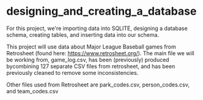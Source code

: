 # designing_and_creating_a_database

For this project, we're importing data into SQLITE, designing a database schema, creating tables, and inserting data into our schema.

This project will use data about Major League Baseball games from Retrosheet (found here: https://www.retrosheet.org/). The main file we will be working from, game_log.csv, has been (previously) produced bycombining 127 separate CSV files from retrosheet, and has been previously cleaned to remove some inconsistencies.

Other files used from Retrosheet are park_codes.csv, person_codes.csv, and team_codes.csv
